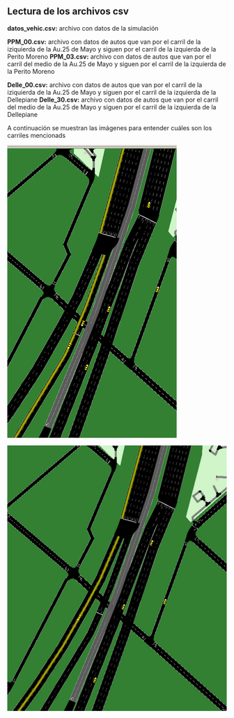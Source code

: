 ## Lectura de los archivos csv

__datos_vehic.csv:__ archivo con datos de la simulación

__PPM_00.csv:__ archivo con datos de autos que van por el carril de la iziquierda de la Au.25 de Mayo y siguen por el carril de la izquierda de la Perito Moreno
__PPM_03.csv:__ archivo con datos de autos que van por el carril del medio de la Au.25 de Mayo y siguen por el carril de la izquierda de la Perito Moreno

__Delle_00.csv:__ archivo con datos de autos que van por el carril de la iziquierda de la Au.25 de Mayo y siguen por el carril de la izquierda de la Dellepiane
__Delle_30.csv:__ archivo con datos de autos que van por el carril del medio de la Au.25 de Mayo y siguen por el carril de la izquierda de la Dellepiane

A continuación se muestran las imágenes para entender cuáles son los carriles mencionads


![Peaje](Imgs/Movil_hacia_Dell.png)

![Peaje](Imgs/Movil_hacia_PM.png)








